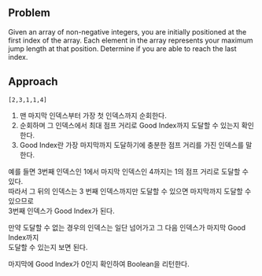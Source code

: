 ## Problem
Given an array of non-negative integers, you are initially positioned at the first index of the array.
Each element in the array represents your maximum jump length at that position.
Determine if you are able to reach the last index.


## Approach

```
[2,3,1,1,4]
```

1. 맨 마지막 인덱스부터 가장 첫 인덱스까지 순회한다.
2. 순회하며 그 인덱스에서 최대 점프 거리로 Good Index까지 도달할 수 있는지 확인한다.
3. Good Index란 가장 마지막까지 도달하기에 충분한 점프 거리를 가진 인덱스를 말한다.

예를 들면 3번째 인덱스인 1에서 마지막 인덱스인 4까지는 1의 점프 거리로 도달할 수 있다.  
따라서 그 뒤의 인덱스는 3 번째 인덱스까지만 도달할 수 있으면 마지막까지 도달할 수 있으므로  
3번째 인덱스가 Good Index가 된다. 

만약 도달할 수 없는 경우의 인덱스는 일단 넘어가고 그 다음 인덱스가 마지막 Good Index까지  
도달할 수 있는지 보면 된다.  

마지막에 Good Index가 0인지 확인하여 Boolean을 리턴한다.


